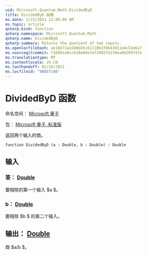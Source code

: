 ```yaml
---
uid: Microsoft.Quantum.Math.DividedByD
title: DividedByD 函数
ms.date: 1/23/2021 12:00:00 AM
ms.topic: article
qsharp.kind: function
qsharp.namespace: Microsoft.Quantum.Math
qsharp.name: DividedByD
qsharp.summary: Returns the quotient of two inputs.
ms.openlocfilehash: ae18e71ea508b45c61110b376643d11e8c53e6a7
ms.sourcegitcommit: 71605ea9cc630e84e7ef29027e1f0ea06299747e
ms.translationtype: MT
ms.contentlocale: zh-CN
ms.lasthandoff: 01/26/2021
ms.locfileid: "98857146"
---
```

# <a name="dividedbyd-function"></a>DividedByD 函数

命名空间： [Microsoft 量子](xref:Microsoft.Quantum.Math)

包： [Microsoft 量子. 标准版](https://nuget.org/packages/Microsoft.Quantum.Standard)


返回两个输入的商。

```qsharp
function DividedByD (a : Double, b : Double) : Double
```


## <a name="input"></a>输入

### <a name="a--double"></a>答： [Double](xref:microsoft.quantum.lang-ref.double)

要相除的第一个输入 $a $。


### <a name="b--double"></a>b： [Double](xref:microsoft.quantum.lang-ref.double)

要相除 $b $ 的第二个输入。



## <a name="output--double"></a>输出： [Double](xref:microsoft.quantum.lang-ref.double)

商 $a/b $。